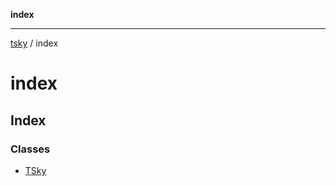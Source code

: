 **index**

***

[tsky](../index.md) / index

# index

## Index

### Classes

- [TSky](classes/TSky.md)
